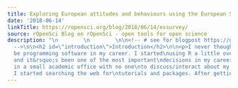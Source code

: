 ```yaml
---
title: Exploring European attitudes and behaviours using the European Social Survey
date: '2018-06-14'
linkTitle: https://ropensci.org/blog/2018/06/14/essurvey/
source: rOpenSci Blog on rOpenSci - open tools for open science
description: "\n        \n        \n\n<!-- # see for blogpost https://github.com/ropensci/roweb2#contributing-a-blog-post
  -->\n\n<h2 id=\"introduction\">Introduction</h2>\n\n<p>I never thought that I&rsquo;d
  be programming software in my career. I started\nusing R a little over 2 years now
  and it&rsquo;s been one of the most important\ndecisions in my career. Secluded
  in a small academic office with no one\nto discuss/interact about my new hobby,
  I started searching the web for\ntutorials and packages. After getting to kno"
---
```

